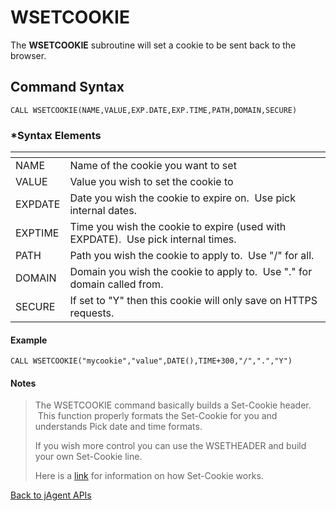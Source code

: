 # WSETCOOKIE

<PageHeader />

The **WSETCOOKIE** subroutine will set a cookie to be sent back to the browser.

## Command Syntax

```
CALL WSETCOOKIE(NAME,VALUE,EXP.DATE,EXP.TIME,PATH,DOMAIN,SECURE)
```

### *Syntax Elements

| <!----> | <!----> |
| --- | --- |
| NAME | Name of the cookie you want to set |
| VALUE | Value you wish to set the cookie to |
| EXPDATE | Date you wish the cookie to expire on.  Use pick internal dates. |
| EXPTIME | Time you wish the cookie to expire (used with EXPDATE).  Use pick internal times. |
| PATH | Path you wish the cookie to apply to.  Use "/" for all. |
| DOMAIN | Domain you wish the cookie to apply to.  Use "." for domain called from. |
| SECURE | If set to "Y" then this cookie will only save on HTTPS requests. |

#### Example

```
CALL WSETCOOKIE("mycookie","value",DATE(),TIME+300,"/",".","Y")
```

#### Notes

>The WSETCOOKIE command basically builds a Set-Cookie header.  This function properly formats the Set-Cookie for you and understands Pick date and time formats.  
>
>If you wish more control you can use the WSETHEADER and build your own Set-Cookie line.  
>
>Here is a [link](https://developer.mozilla.org/en-US/docs/Web/HTTP/Headers/Set-Cookie "Link to Set-Cookie documentation") for information on how Set-Cookie works.

[Back to jAgent APIs](./../README.md)

  
<PageFooter />
